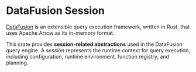 <!---
  Licensed to the Apache Software Foundation (ASF) under one
  or more contributor license agreements.  See the NOTICE file
  distributed with this work for additional information
  regarding copyright ownership.  The ASF licenses this file
  to you under the Apache License, Version 2.0 (the
  "License"); you may not use this file except in compliance
  with the License.  You may obtain a copy of the License at

    http://www.apache.org/licenses/LICENSE-2.0

  Unless required by applicable law or agreed to in writing,
  software distributed under the License is distributed on an
  "AS IS" BASIS, WITHOUT WARRANTIES OR CONDITIONS OF ANY
  KIND, either express or implied.  See the License for the
  specific language governing permissions and limitations
  under the License.
-->

# DataFusion Session

[DataFusion][df] is an extensible query execution framework, written in Rust, that uses Apache Arrow as its in-memory format.

This crate provides **session-related abstractions** used in the DataFusion query engine. A *session* represents the runtime context for query execution, including configuration, runtime environment, function registry, and planning.

[df]: https://crates.io/crates/datafusion
